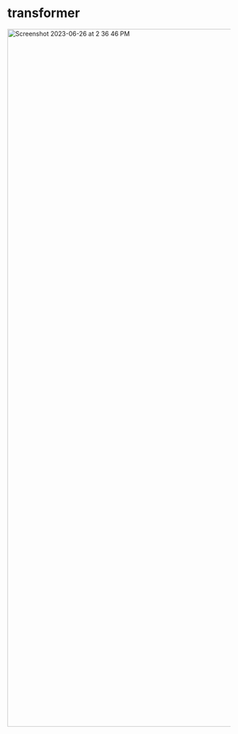 # transformer

<img width="1571" alt="Screenshot 2023-06-26 at 2 36 46 PM" src="https://github.com/dawnik17/transformer/assets/135340243/8f578c33-e12a-4690-b902-76a94ed91e07">
